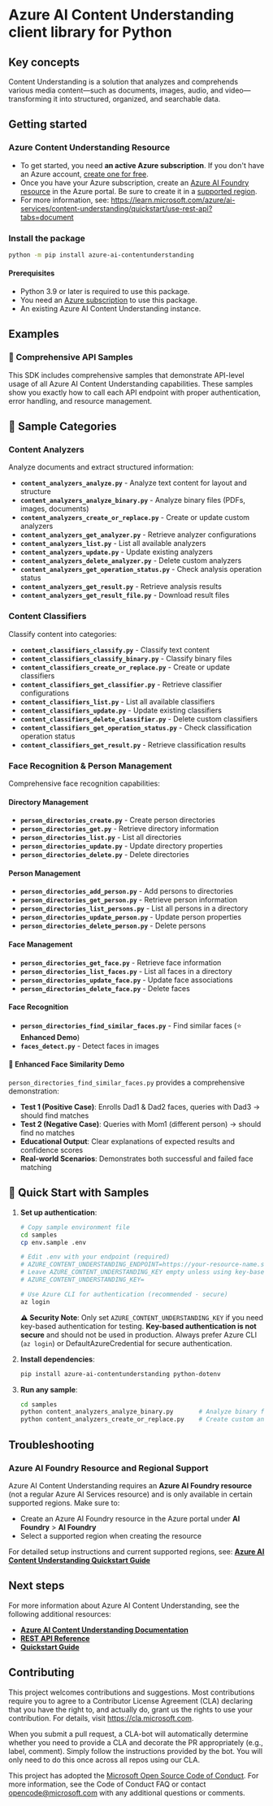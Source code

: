 # Azure AI Content Understanding client library for Python
<!-- write necessary description of service -->

## Key concepts
Content Understanding is a solution that analyzes and comprehends various media content—such as documents, images, audio, and video—transforming it into structured, organized, and searchable data.

## Getting started

### Azure Content Understanding Resource
- To get started, you need **an active Azure subscription**. If you don't have an Azure account, [create one for free](https://azure.microsoft.com/free/).
- Once you have your Azure subscription, create an [Azure AI Foundry resource](https://portal.azure.com/#create/Microsoft.CognitiveServicesAIFoundry) in the Azure portal. Be sure to create it in a [supported region](https://learn.microsoft.com/azure/ai-services/content-understanding/language-region-support).
- For more information, see: https://learn.microsoft.com/azure/ai-services/content-understanding/quickstart/use-rest-api?tabs=document

### Install the package

```bash
python -m pip install azure-ai-contentunderstanding
```

#### Prerequisites

- Python 3.9 or later is required to use this package.
- You need an [Azure subscription][azure_sub] to use this package.
- An existing Azure AI Content Understanding instance.

## Examples

### 📁 Comprehensive API Samples

This SDK includes comprehensive samples that demonstrate API-level usage of all Azure AI Content Understanding capabilities. These samples show you exactly how to call each API endpoint with proper authentication, error handling, and resource management.

## 📁 Sample Categories

### Content Analyzers
Analyze documents and extract structured information:

- **`content_analyzers_analyze.py`** - Analyze text content for layout and structure
- **`content_analyzers_analyze_binary.py`** - Analyze binary files (PDFs, images, documents)
- **`content_analyzers_create_or_replace.py`** - Create or update custom analyzers
- **`content_analyzers_get_analyzer.py`** - Retrieve analyzer configurations
- **`content_analyzers_list.py`** - List all available analyzers
- **`content_analyzers_update.py`** - Update existing analyzers
- **`content_analyzers_delete_analyzer.py`** - Delete custom analyzers
- **`content_analyzers_get_operation_status.py`** - Check analysis operation status
- **`content_analyzers_get_result.py`** - Retrieve analysis results
- **`content_analyzers_get_result_file.py`** - Download result files

### Content Classifiers
Classify content into categories:

- **`content_classifiers_classify.py`** - Classify text content
- **`content_classifiers_classify_binary.py`** - Classify binary files
- **`content_classifiers_create_or_replace.py`** - Create or update classifiers
- **`content_classifiers_get_classifier.py`** - Retrieve classifier configurations
- **`content_classifiers_list.py`** - List all available classifiers
- **`content_classifiers_update.py`** - Update existing classifiers
- **`content_classifiers_delete_classifier.py`** - Delete custom classifiers
- **`content_classifiers_get_operation_status.py`** - Check classification operation status
- **`content_classifiers_get_result.py`** - Retrieve classification results

### Face Recognition & Person Management
Comprehensive face recognition capabilities:

#### **Directory Management**
- **`person_directories_create.py`** - Create person directories
- **`person_directories_get.py`** - Retrieve directory information
- **`person_directories_list.py`** - List all directories
- **`person_directories_update.py`** - Update directory properties
- **`person_directories_delete.py`** - Delete directories

#### **Person Management**
- **`person_directories_add_person.py`** - Add persons to directories
- **`person_directories_get_person.py`** - Retrieve person information
- **`person_directories_list_persons.py`** - List all persons in a directory
- **`person_directories_update_person.py`** - Update person properties
- **`person_directories_delete_person.py`** - Delete persons

#### **Face Management**
- **`person_directories_get_face.py`** - Retrieve face information
- **`person_directories_list_faces.py`** - List all faces in a directory
- **`person_directories_update_face.py`** - Update face associations
- **`person_directories_delete_face.py`** - Delete faces

#### **Face Recognition**
- **`person_directories_find_similar_faces.py`** - Find similar faces (⭐ **Enhanced Demo**)
- **`faces_detect.py`** - Detect faces in images

#### **🎯 Enhanced Face Similarity Demo**
`person_directories_find_similar_faces.py` provides a comprehensive demonstration:

- **Test 1 (Positive Case)**: Enrolls Dad1 & Dad2 faces, queries with Dad3 → should find matches
- **Test 2 (Negative Case)**: Queries with Mom1 (different person) → should find no matches
- **Educational Output**: Clear explanations of expected results and confidence scores
- **Real-world Scenarios**: Demonstrates both successful and failed face matching

## 🚀 **Quick Start with Samples**

1. **Set up authentication**:
   ```bash
   # Copy sample environment file
   cd samples
   cp env.sample .env
   
   # Edit .env with your endpoint (required)
   # AZURE_CONTENT_UNDERSTANDING_ENDPOINT=https://your-resource-name.services.ai.azure.com/  
   # Leave AZURE_CONTENT_UNDERSTANDING_KEY empty unless using key-based authentication (not recommended for production)
   # AZURE_CONTENT_UNDERSTANDING_KEY=
   
   # Use Azure CLI for authentication (recommended - secure)
   az login
   ```
   
   **⚠️ Security Note**: Only set `AZURE_CONTENT_UNDERSTANDING_KEY` if you need key-based authentication for testing. **Key-based authentication is not secure** and should not be used in production. Always prefer Azure CLI (`az login`) or DefaultAzureCredential for secure authentication.

2. **Install dependencies**:
   ```bash
   pip install azure-ai-contentunderstanding python-dotenv
   ```

3. **Run any sample**:
   ```bash
   cd samples
   python content_analyzers_analyze_binary.py       # Analyze binary files (PDFs, images, documents)
   python content_analyzers_create_or_replace.py    # Create custom analyzer using begin_create_or_replace API
   ```

## Troubleshooting

### Azure AI Foundry Resource and Regional Support

Azure AI Content Understanding requires an **Azure AI Foundry resource** (not a regular Azure AI Services resource) and is only available in certain supported regions. Make sure to:

- Create an Azure AI Foundry resource in the Azure portal under **AI Foundry** > **AI Foundry**
- Select a supported region when creating the resource

For detailed setup instructions and current supported regions, see: **[Azure AI Content Understanding Quickstart Guide](https://learn.microsoft.com/azure/ai-services/content-understanding/quickstart/use-rest-api)**

## Next steps
For more information about Azure AI Content Understanding, see the following additional resources:
- **[Azure AI Content Understanding Documentation](https://learn.microsoft.com/azure/ai-services/content-understanding/)**
- **[REST API Reference](https://learn.microsoft.com/rest/api/content-understanding/)**
- **[Quickstart Guide](https://learn.microsoft.com/azure/ai-services/content-understanding/quickstart/use-rest-api)**

## Contributing

This project welcomes contributions and suggestions. Most contributions require
you to agree to a Contributor License Agreement (CLA) declaring that you have
the right to, and actually do, grant us the rights to use your contribution.
For details, visit https://cla.microsoft.com.

When you submit a pull request, a CLA-bot will automatically determine whether
you need to provide a CLA and decorate the PR appropriately (e.g., label,
comment). Simply follow the instructions provided by the bot. You will only
need to do this once across all repos using our CLA.

This project has adopted the
[Microsoft Open Source Code of Conduct][code_of_conduct]. For more information,
see the Code of Conduct FAQ or contact opencode@microsoft.com with any
additional questions or comments.

<!-- LINKS -->
[code_of_conduct]: https://opensource.microsoft.com/codeofconduct/
[authenticate_with_token]: https://docs.microsoft.com/azure/cognitive-services/authentication?tabs=powershell#authenticate-with-an-authentication-token
[azure_identity_credentials]: https://github.com/Azure/azure-sdk-for-python/tree/main/sdk/identity/azure-identity#credentials
[azure_identity_pip]: https://pypi.org/project/azure-identity/
[default_azure_credential]: https://github.com/Azure/azure-sdk-for-python/tree/main/sdk/identity/azure-identity#defaultazurecredential
[pip]: https://pypi.org/project/pip/
[azure_sub]: https://azure.microsoft.com/free/
